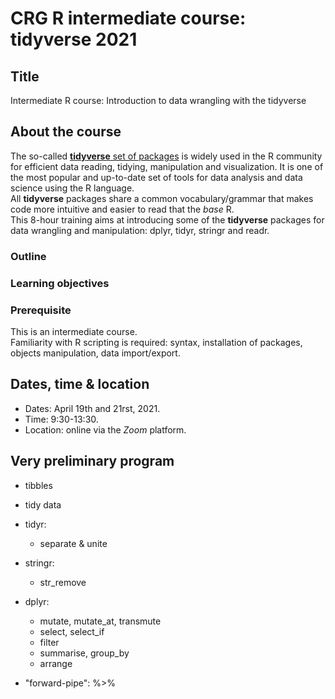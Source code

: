 # CRG R intermediate course: tidyverse 2021

## Title

Intermediate R course: Introduction to data wrangling with the tidyverse

## About the course

The so-called [**tidyverse** set of packages](https://www.tidyverse.org/) is widely used in the R community for efficient data reading, tidying, manipulation and visualization. It is one of the most popular and up-to-date set of tools for data analysis and data science using the R language.
<br> 
All **tidyverse** packages share a common vocabulary/grammar that makes code more intuitive and easier to read that the *base* R.
<br>
This 8-hour training aims at introducing some of the **tidyverse** packages for data wrangling and manipulation: dplyr, tidyr, stringr and readr.<br>


### Outline

### Learning objectives

### Prerequisite

This is an intermediate course. <br>
Familiarity with R scripting is required: syntax, installation of packages, objects manipulation, data import/export.

## Dates, time & location

* Dates: April 19th and 21rst, 2021.
* Time: 9:30-13:30.
* Location: online via the *Zoom* platform.

## Very preliminary program

* tibbles
* tidy data
* tidyr: 
  * separate & unite

* stringr:
  * str_remove

* dplyr:
  * mutate, mutate_at, transmute
  * select, select_if
  * filter
  * summarise, group_by
  * arrange

* "forward-pipe": %>%
